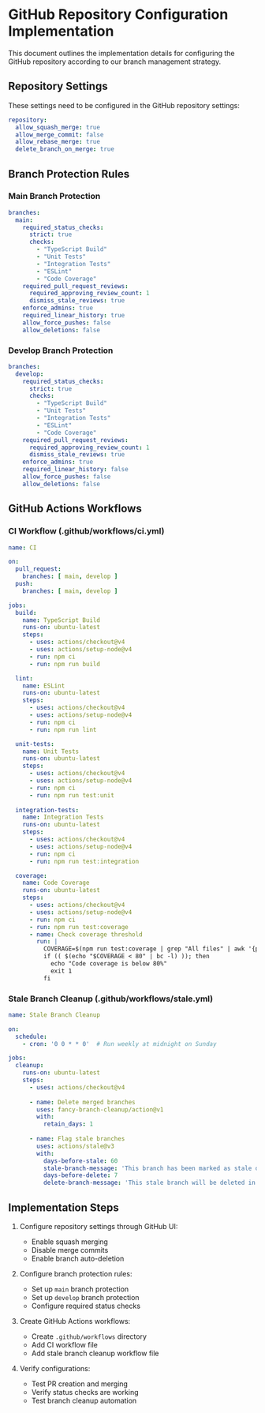 # GitHub Repository Configuration Implementation

This document outlines the implementation details for configuring the GitHub repository according to our branch management strategy.

## Repository Settings

These settings need to be configured in the GitHub repository settings:

```yaml
repository:
  allow_squash_merge: true
  allow_merge_commit: false
  allow_rebase_merge: true
  delete_branch_on_merge: true
```

## Branch Protection Rules

### Main Branch Protection

```yaml
branches:
  main:
    required_status_checks:
      strict: true
      checks:
        - "TypeScript Build"
        - "Unit Tests"
        - "Integration Tests"
        - "ESLint"
        - "Code Coverage"
    required_pull_request_reviews:
      required_approving_review_count: 1
      dismiss_stale_reviews: true
    enforce_admins: true
    required_linear_history: true
    allow_force_pushes: false
    allow_deletions: false
```

### Develop Branch Protection

```yaml
branches:
  develop:
    required_status_checks:
      strict: true
      checks:
        - "TypeScript Build"
        - "Unit Tests"
        - "Integration Tests"
        - "ESLint"
        - "Code Coverage"
    required_pull_request_reviews:
      required_approving_review_count: 1
      dismiss_stale_reviews: true
    enforce_admins: true
    required_linear_history: false
    allow_force_pushes: false
    allow_deletions: false
```

## GitHub Actions Workflows

### CI Workflow (.github/workflows/ci.yml)

```yaml
name: CI

on:
  pull_request:
    branches: [ main, develop ]
  push:
    branches: [ main, develop ]

jobs:
  build:
    name: TypeScript Build
    runs-on: ubuntu-latest
    steps:
      - uses: actions/checkout@v4
      - uses: actions/setup-node@v4
      - run: npm ci
      - run: npm run build

  lint:
    name: ESLint
    runs-on: ubuntu-latest
    steps:
      - uses: actions/checkout@v4
      - uses: actions/setup-node@v4
      - run: npm ci
      - run: npm run lint

  unit-tests:
    name: Unit Tests
    runs-on: ubuntu-latest
    steps:
      - uses: actions/checkout@v4
      - uses: actions/setup-node@v4
      - run: npm ci
      - run: npm run test:unit
      
  integration-tests:
    name: Integration Tests
    runs-on: ubuntu-latest
    steps:
      - uses: actions/checkout@v4
      - uses: actions/setup-node@v4
      - run: npm ci
      - run: npm run test:integration

  coverage:
    name: Code Coverage
    runs-on: ubuntu-latest
    steps:
      - uses: actions/checkout@v4
      - uses: actions/setup-node@v4
      - run: npm ci
      - run: npm run test:coverage
      - name: Check coverage threshold
        run: |
          COVERAGE=$(npm run test:coverage | grep "All files" | awk '{print $4}' | sed 's/%//')
          if (( $(echo "$COVERAGE < 80" | bc -l) )); then
            echo "Code coverage is below 80%"
            exit 1
          fi
```

### Stale Branch Cleanup (.github/workflows/stale.yml)

```yaml
name: Stale Branch Cleanup

on:
  schedule:
    - cron: '0 0 * * 0'  # Run weekly at midnight on Sunday

jobs:
  cleanup:
    runs-on: ubuntu-latest
    steps:
      - uses: actions/checkout@v4
      
      - name: Delete merged branches
        uses: fancy-branch-cleanup/action@v1
        with:
          retain_days: 1
          
      - name: Flag stale branches
        uses: actions/stale@v3
        with:
          days-before-stale: 60
          stale-branch-message: 'This branch has been marked as stale due to 60 days of inactivity'
          days-before-delete: 7
          delete-branch-message: 'This stale branch will be deleted in 7 days'
```

## Implementation Steps

1. Configure repository settings through GitHub UI:
   - Enable squash merging
   - Disable merge commits
   - Enable branch auto-deletion

2. Configure branch protection rules:
   - Set up `main` branch protection
   - Set up `develop` branch protection
   - Configure required status checks

3. Create GitHub Actions workflows:
   - Create `.github/workflows` directory
   - Add CI workflow file
   - Add stale branch cleanup workflow file

4. Verify configurations:
   - Test PR creation and merging
   - Verify status checks are working
   - Test branch cleanup automation
   